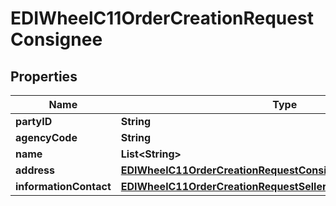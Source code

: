 

# EDIWheelC11OrderCreationRequestConsignee


## Properties

| Name | Type | Description | Notes |
|------------ | ------------- | ------------- | -------------|
|**partyID** | **String** |  |  |
|**agencyCode** | **String** |  |  |
|**name** | **List&lt;String&gt;** |  |  [optional] |
|**address** | [**EDIWheelC11OrderCreationRequestConsigneeAddress**](EDIWheelC11OrderCreationRequestConsigneeAddress.md) |  |  [optional] |
|**informationContact** | [**EDIWheelC11OrderCreationRequestSellerPartyInformationContact**](EDIWheelC11OrderCreationRequestSellerPartyInformationContact.md) |  |  [optional] |



